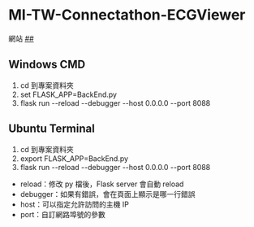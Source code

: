 # MI-TW-Connectathon-ECGViewer
網站 *[## ](https://smallgrass0220.pythonanywhere.com/ecgviewer)*

## Windows CMD
1. cd 到專案資料夾
2. set FLASK_APP=BackEnd.py
3. flask run --reload --debugger --host 0.0.0.0 --port 8088

## Ubuntu Terminal
1. cd 到專案資料夾
2. export FLASK_APP=BackEnd.py
3. flask run --reload --debugger --host 0.0.0.0 --port 8088

- reload：修改 py 檔後，Flask server 會自動 reload
- debugger：如果有錯誤，會在頁面上顯示是哪一行錯誤
- host：可以指定允許訪問的主機 IP
- port：自訂網路埠號的參數
